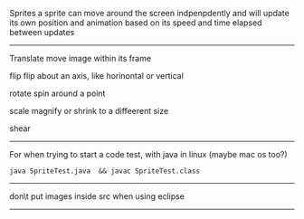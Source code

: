 
Sprites
a sprite can move around the screen indpenpdently and will update its own position and animation based on its speed and time elapsed between updates

---
Translate
move image within its frame

flip
flip about an axis, like horinontal or vertical

rotate
spin around a point

scale
magnify or shrink to a diffeerent size

shear

---
For when trying to start a code test, with java in linux (maybe mac os too?)
```
java SpriteTest.java  && javac SpriteTest.class
```

---
don\t put images inside src when using eclipse

---
